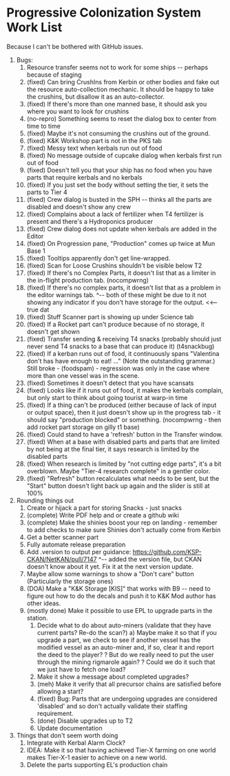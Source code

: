 # Progressive Colonization System Work List

Because I can't be bothered with GitHub issues.

1. Bugs:
   1.  Resource transfer seems not to work for some ships -- perhaps because of staging
   2.  (fixed) Can bring CrushIns from Kerbin or other bodies and fake out the resource auto-collection mechanic.  It should be happy
       to take the crushins, but disallow it as an auto-collector.
   3.  (fixed) If there's more than one manned base, it should ask you where you want to look for crushins
   4.  (no-repro) Something seems to reset the dialog box to center from time to time
   5.  (fixed) Maybe it's not consuming the crushins out of the ground.
   6.  (fixed) K&K Workshop part is not in the PKS tab
   7.  (fixed) Messy text when kerbals run out of food
   8.  (fixed) No message outside of cupcake dialog when kerbals first run out of food
   9.  (fixed) Doesn't tell you that your ship has no food when you have parts that require kerbals and no kerbals
   10. (fixed) If you just set the body without setting the tier, it sets the parts to Tier 4
   11. (fixed) Crew dialog is busted in the SPH -- thinks all the parts are disabled and doesn't show any crew
   12. (fixed) Complains about a lack of fertilizer when T4 fertilizer is present and there's a Hydroponics producer
   13. (fixed) Crew dialog does not update when kerbals are added in the Editor
   14. (fixed) On Progression pane, "Production" comes up twice at Mun Base 1
   15. (fixed) Tooltips apparently don't get line-wrapped.
   16. (fixed) Scan for Loose Crushins shouldn't be visible below T2
   17. (fixed) If there's no Complex Parts, it doesn't list that as a limiter in the in-flight production tab. (nocompwrng)
   18. (fixed) If there's no complex parts, it doesn't list that as a problem in the editor warnings tab.
       ^-- both of these might be due to it not showing any indicator if you don't have storage for the output. <<-- true dat
   19. (fixed) Stuff Scanner part is showing up under Science tab
   20. (fixed) If a Rocket part can't produce because of no storage, it doesn't get shown
   21. (fixed) Transfer sending & receiving T4 snacks  (probably should just never send T4 snacks to a base that
       can produce it) (t4snackbug)
   22. (fixed) If a kerban runs out of food, it continuously spans "Valentina don't has have enough to eat!  ..."
       (Note the outstanding grammar.)  Still broke - (foodspam) - regression was only in the case where more than
       one vessel was in the scene.
   23. (fixed) Sometimes it doesn't detect that you have scansats
   24. (fixed) Looks like if it runs out of food, it makes the kerbals complain, but only start to think about going tourist
       at warp-in time
   25. (fixed) If a thing can't be produced (either because of lack of input or output space), then it just doesn't show up
       in the progress tab - it should say "production blocked" or something. (nocompwrng - then add rocket part
       storage on gilly t1 base)
   26. (fixed) Could stand to have a 'refresh' button in the Transfer window.
   27. (fixed) When at a base with disabled parts and parts that are limited by not being at the final tier, it says
       research is limited by the disabled parts
   28. (fixed) When research is limited by "not cutting edge parts", it's a bit overblown.  Maybe "Tier-4 research complete"
       in a gentler color.
   29. (fixed) "Refresh" button recalculates what needs to be sent, but the "Start" button doesn't light back up again
       and the slider is still at 100%
2. Rounding things out
   1.  Create or hijack a part for storing Snacks - just snacks
   2.  (complete) Write PDF help and or create a github wiki
   3.  (complete) Make the shinies boost your rep on landing - remember to add checks to make sure Shinies don't actually come from Kerbin
   4.  Get a better scanner part
   5.  Fully automate release preparation
   6.  Add .version to output per guidance: https://github.com/KSP-CKAN/NetKAN/pull/7147
       ^-- added the version file, but CKAN doesn't know about it yet.  Fix it at the next version update.
   7.  Maybe allow some warnings to show a "Don't care" button (Particularly the storage ones)
   8.  (DOA) Make a "K&K Storage [KIS]" that works with B9 -- need to figure out how to do the decals and push it to K&K
       Mod author has other ideas.
   9.  (mostly done) Make it possible to use EPL to upgrade parts in the station.
       1.  Decide what to do about auto-miners (validate that they have current parts?  Re-do the scan?)
           a)  Maybe make it so that if you upgrade a part, we check to see if another vessel has the modified vessel
               as an auto-miner and, if so, clear it and report the deed to the player?
           ?   But do we really need to put the user through the mining rigmarole again?
           ?   Could we do it such that we just have to fetch one load?
       2.  Make it show a message about completed upgrades?
       3.  (meh) Make it verify that all precursor chains are satisfied before allowing a start?
       4.  (fixed) Bug: Parts that are undergoing upgrades are considered 'disabled' and so don't actually validate their staffing requirement.
       5.  (done) Disable upgrades up to T2
       6.  Update documentation
3. Things that don't seem worth doing
   1.  Integrate with Kerbal Alarm Clock?
   2.  IDEA: Make it so that having achieved Tier-X farming on one world makes Tier-X-1 easier to achieve on a new world.
   3.  Delete the parts supporting EL's production chain
     
